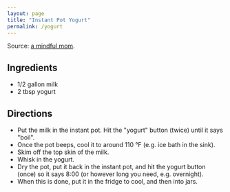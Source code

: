 ```yaml
---
layout: page
title: "Instant Pot Yogurt"
permalink: /yogurt
---
```


Source: [a mindful mom](https://amindfullmom.com/instant-pot-yogurt/).

## Ingredients

- 1/2 gallon milk
- 2 tbsp yogurt

## Directions

- Put the milk in the instant pot. Hit the "yogurt" button (twice) until it says "boil".
- Once the pot beeps, cool it to around 110 °F (e.g. ice bath in the sink).
- Skim off the top skin of the milk.
- Whisk in the yogurt.
- Dry the pot, put it back in the instant pot, and hit the yogurt button (once) so it says 8:00 (or however long you need, e.g. overnight).
- When this is done, put it in the fridge to cool, and then into jars.
